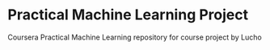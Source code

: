 # Practical Machine Learning Project
Coursera Practical Machine Learning repository for course project
by Lucho
